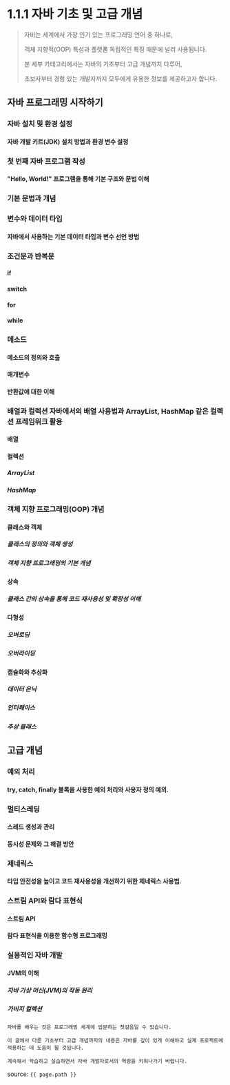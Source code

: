 # 1.1.1 자바 기초 및 고급 개념

> 자바는 세계에서 가장 인기 있는 프로그래밍 언어 중 하나로, 
> 
> 객체 지향적(OOP) 특성과 플랫폼 독립적인 특징 때문에 널리 사용됩니다. 
>
> 본 세부 카테고리에서는 자바의 기초부터 고급 개념까지 다루어, 
> 
> 초보자부터 경험 있는 개발자까지 모두에게 유용한 정보를 제공하고자 합니다.


## 자바 프로그래밍 시작하기
### 자바 설치 및 환경 설정
#### 자바 개발 키트(JDK) 설치 방법과 환경 변수 설정
### 첫 번째 자바 프로그램 작성
#### "Hello, World!" 프로그램을 통해 기본 구조와 문법 이해
### 기본 문법과 개념
### 변수와 데이터 타입
#### 자바에서 사용하는 기본 데이터 타입과 변수 선언 방법
### 조건문과 반복문 
#### if 
#### switch
#### for
#### while
### 메소드
#### 메소드의 정의와 호출
#### 매개변수
#### 반환값에 대한 이해
### 배열과 컬렉션 자바에서의 배열 사용법과 ArrayList, HashMap 같은 컬렉션 프레임워크 활용
#### 배열
#### 컬렉션
##### ArrayList
##### HashMap
### 객체 지향 프로그래밍(OOP) 개념
#### 클래스와 객체
##### 클래스의 정의와 객체 생성
##### 객체 지향 프로그래밍의 기본 개념
#### 상속
##### 클래스 간의 상속을 통해 코드 재사용성 및 확장성 이해
#### 다형성
##### 오버로딩
##### 오버라이딩
#### 캡슐화와 추상화
##### 데이터 은닉
##### 인터페이스
##### 추상 클래스
## 고급 개념
### 예외 처리
#### try, catch, finally 블록을 사용한 예외 처리와 사용자 정의 예외.
### 멀티스레딩
#### 스레드 생성과 관리
#### 동시성 문제와 그 해결 방안
### 제네릭스
#### 타입 안전성을 높이고 코드 재사용성을 개선하기 위한 제네릭스 사용법.
### 스트림 API와 람다 표현식
#### 스트림 API
#### 람다 표현식을 이용한 함수형 프로그래밍
### 실용적인 자바 개발
#### JVM의 이해
##### 자바 가상 머신(JVM)의 작동 원리
##### 가비지 컬렉션

```
자바를 배우는 것은 프로그래밍 세계에 입문하는 첫걸음일 수 있습니다. 

이 글에서 다룬 기초부터 고급 개념까지의 내용은 자바를 깊이 있게 이해하고 실제 프로젝트에 적용하는 데 도움이 될 것입니다. 

계속해서 학습하고 실습하면서 자바 개발자로서의 역량을 키워나가기 바랍니다.
```






source: `{{ page.path }}`
